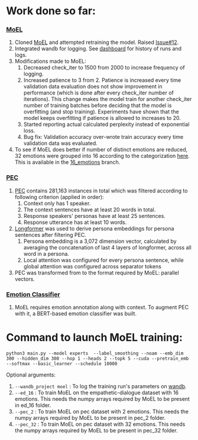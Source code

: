 # Work done so far:

### [MoEL](https://github.com/navjot12/improving_empathetic_nlg/tree/main/MoEL)
1. Cloned [MoEL](https://github.com/HLTCHKUST/MoEL) and attempted retraining the model. Raised [Issue#12](https://github.com/navjot12/improving_empathetic_nlg/issues/12).
1. Integrated wandb for logging. See [dashboard](https://wandb.ai/improving-empathetic-nlg/moel) for history of runs and logs.
1. Modifications made to MoEL:
	<ol> 
		<li> Decreased check_iter to 1500 from 2000 to increase frequency of logging. </li>
		<li> Increased patience to 3 from 2. Patience is increased every time validation data evaluation does not show improvement in performance (which is done after every check_iter number of iterations). This change makes the model train for another check_iter number of training batches before deciding that the model is overfitting (and stop training). Experiments have shown that the model keeps overfitting if patience is allowed to increases to 20. </li>
		<li> Started reporting actual calculated perplexity instead of exponential loss. </li>
		<li> Bug fix: Validation accuracy over-wrote train accuracy every time validation data was evaluated. </li>
	</ol>
1. To see if MoEL does better if number of distinct emotions are reduced, 32 emotions were grouped into 16 according to the categorization [here](https://docs.google.com/spreadsheets/d/1lBUdjVdTJ17kOqA6RRwNHglp0MKJumMNQEkeP_Xu720/edit?usp=sharing). This is available in the [16_emotions](https://github.com/navjot12/improving_empathetic_nlg/tree/16_emotions) branch.</li>

### [PEC](https://github.com/navjot12/improving_empathetic_nlg/tree/main/pec)
1. [PEC](https://huggingface.co/datasets/pec) contains 281,163 instances in total which was filtered according to following criterion (applied in order):
	<ol>
		<li> Context only has 1 speaker. </li>
		<li> The context sentences have at least 20 words in total. </li>
		<li> Response speakers' personas have at least 25 sentences. </li>
		<li> Response utterance has at least 10 words. </li>
	</ol>
	</li>
1. [Longformer](https://huggingface.co/docs/transformers/model_doc/longformer) was used to derive persona embeddings for persona sentences after filtering PEC.
	<ol>
		<li> Persona embedding is a 3,072 dimension vector, calculated by averaging the concatenation of last 4 layers of longformer, across all word in a persona. </li>
		<li> Local attention was configured for every persona sentence, while global attention was configured across separator tokens </li>
	</ol>
1. PEC was transformed from to the format required by MoEL: parallel vectors.


### [Emotion Classifier](https://github.com/navjot12/improving_empathetic_nlg/tree/main/ed_classifier)
1. MoEL requires emotion annotation along with context. To augment PEC with it, a BERT-based emotion classifier was built.

# Command to launch MoEL training:

`python3 main.py --model experts  --label_smoothing --noam --emb_dim 300 --hidden_dim 300 --hop 1 --heads 2 --topk 5 --cuda --pretrain_emb --softmax --basic_learner --schedule 10000`

Optional arguments:
1. `--wandb_project moel` : To log the training run's parameters on [wandb](https://wandb.ai/improving-empathetic-nlg/moel).
1. `--ed_16` : To train MoEL on the empathetic-dialogue dataset with 16 emotions. This needs the numpy arrays required by MoEL to be present in ed_16 folder.
1. `--pec_2` : To train MoEL on pec dataset with 2 emotions. This needs the numpy arrays required by MoEL to be present in pec_2 folder.
1. `--pec_32` : To train MoEL on pec dataset with 32 emotions. This needs the numpy arrays required by MoEL to be present in pec_32 folder.
